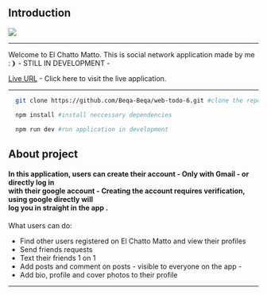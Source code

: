 ## Introduction
![](https://github.com/Beqa-Beqa/web-todo-6/blob/master/El-Chatto-Matto-banner.png)
<hr/>
<p>
  Welcome to El Chatto Matto. This is social network application made by me :&#10089;
  - STILL IN DEVELOPMENT -
  <br/>
  
  [Live URL](https://web-todo-6.web.app/) - Click here to visit the live application.  
</p>
<hr/>

```bash
  git clone https://github.com/Beqa-Beqa/web-todo-6.git #clone the repository

  npm install #install neccessary dependencies

  npm run dev #run application in development
```

## About project
<h4>In this application, users can create their account - <strong>Only with Gmail</strong> - or directly log in 
<br/>with their google account - <strong>Creating the account requires verification, using google directly will
<br/>log you in straight in the app </strong>.
</h4>
<p>What users can do:</p>
<ul>
  <li>Find other users registered on El Chatto Matto and view their profiles</li>
  <li>Send friends requests</li>
  <li>Text their friends 1 on 1</li>
  <li>Add posts and comment on posts - visible to everyone on the app -</li>
  <li>Add bio, profile and cover photos to their profile</li>
</ul>
<hr/>

